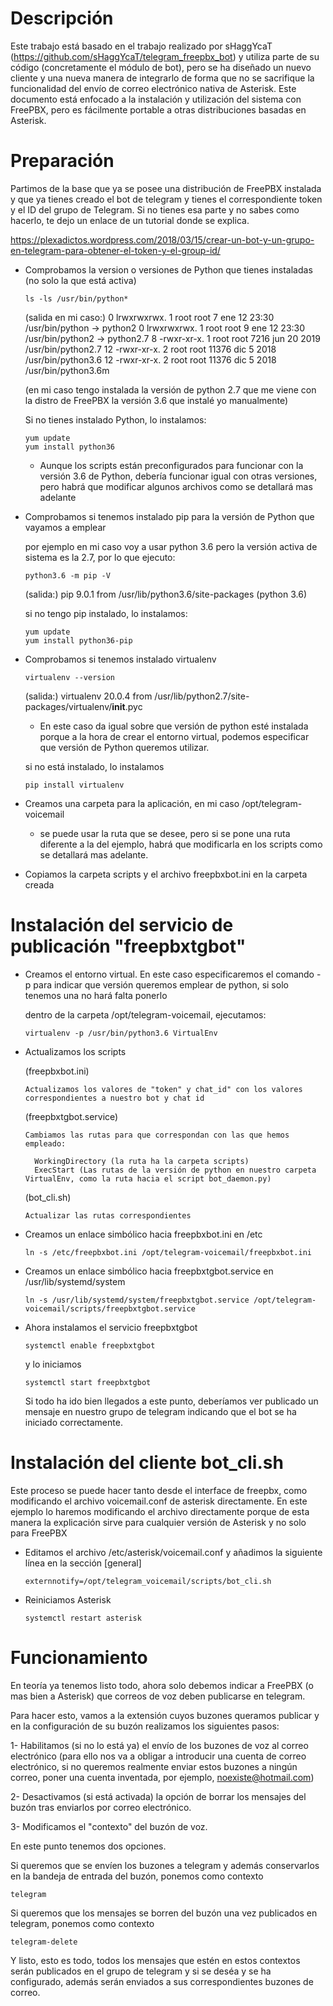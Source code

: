 # Descripción

Este trabajo está basado en el trabajo realizado por sHaggYcaT (https://github.com/sHaggYcaT/telegram_freepbx_bot) y utiliza parte de su código (concretamente el módulo de bot), pero se ha diseñado un nuevo cliente y una nueva manera de integrarlo de forma que no se sacrifique la funcionalidad del envío de correo electrónico nativa de Asterisk.
Este documento está enfocado a la instalación y utilización del sistema con FreePBX, pero es fácilmente portable a otras distribuciones basadas en Asterisk.

# Preparación

Partimos de la base que ya se posee una distribución de FreePBX instalada y que ya tienes creado el bot de telegram y tienes el correspondiente token y el ID del grupo de Telegram. Si no tienes esa parte y no sabes como hacerlo, te dejo un enlace de un tutorial donde se explica.

https://plexadictos.wordpress.com/2018/03/15/crear-un-bot-y-un-grupo-en-telegram-para-obtener-el-token-y-el-group-id/


- Comprobamos la version o versiones de Python que tienes instaladas (no solo la que está activa)

	  ls -ls /usr/bin/python*
   
	(salida en mi caso:)
	0 lrwxrwxrwx. 1 root root     7 ene 12 23:30 /usr/bin/python -> python2
	0 lrwxrwxrwx. 1 root root     9 ene 12 23:30 /usr/bin/python2 -> python2.7
	8 -rwxr-xr-x. 1 root root  7216 jun 20  2019 /usr/bin/python2.7
	12 -rwxr-xr-x. 2 root root 11376 dic  5  2018 /usr/bin/python3.6
	12 -rwxr-xr-x. 2 root root 11376 dic  5  2018 /usr/bin/python3.6m

	(en mi caso tengo instalada la versión de python 2.7 que me viene con la distro de FreePBX la versión 3.6 que instalé yo manualmente)
	
	Si no tienes instalado Python, lo instalamos:
	
	  yum update
	  yum install python36
	
	* Aunque los scripts están preconfigurados para funcionar con la versión 3.6 de Python, debería funcionar igual con otras versiones, pero habrá que modificar algunos archivos como se detallará mas adelante
 
- Comprobamos si tenemos instalado pip para la versión de Python que vayamos a emplear

	por ejemplo en mi caso voy a usar python 3.6 pero la versión activa de sistema es la 2.7, por lo que ejecuto:
  
	  python3.6 -m pip -V
  
	(salida:) pip 9.0.1 from /usr/lib/python3.6/site-packages (python 3.6)
	
	si no tengo pip instalado, lo instalamos:
	
	  yum update
	  yum install python36-pip
	
- Comprobamos si tenemos instalado virtualenv
	
	  virtualenv --version
	
	(salida:) virtualenv 20.0.4 from /usr/lib/python2.7/site-packages/virtualenv/__init__.pyc
	
	* En este caso da igual sobre que versión de python esté instalada porque a la hora de crear el entorno virtual, podemos especificar que versión de Python queremos utilizar.
	
	si no está instalado, lo instalamos
	
	  pip install virtualenv
	
- Creamos una carpeta para la aplicación, en mi caso /opt/telegram-voicemail

	* se puede usar la ruta que se desee, pero si se pone una ruta diferente a la del ejemplo, habrá que modificarla en los scripts como se detallará mas adelante.
	
- Copiamos la carpeta scripts y el archivo freepbxbot.ini en la carpeta creada

# Instalación del servicio de publicación "freepbxtgbot"

- Creamos el entorno virtual. En este caso especificaremos el comando -p para indicar que versión queremos emplear de python, si solo tenemos una no hará falta ponerlo

	dentro de la carpeta /opt/telegram-voicemail, ejecutamos:

	  virtualenv -p /usr/bin/python3.6 VirtualEnv
  
- Actualizamos los scripts

	(freepbxbot.ini) 
  
	  Actualizamos los valores de "token" y chat_id" con los valores correspondientes a nuestro bot y chat id
		
	(freepbxtgbot.service)
	
	  Cambiamos las rutas para que correspondan con las que hemos empleado:
		
		WorkingDirectory (la ruta ha la carpeta scripts)
		ExecStart (Las rutas de la versión de python en nuestro carpeta VirtualEnv, como la ruta hacia el script bot_daemon.py)

	(bot_cli.sh)
	
	  Actualizar las rutas correspondientes
		
		
- Creamos un enlace simbólico hacia freepbxbot.ini en /etc

	  ln -s /etc/freepbxbot.ini /opt/telegram-voicemail/freepbxbot.ini
	
- Creamos un enlace simbólico hacia freepbxtgbot.service en /usr/lib/systemd/system

	  ln -s /usr/lib/systemd/system/freepbxtgbot.service /opt/telegram-voicemail/scripts/freepbxtgbot.service
	
- Ahora instalamos el servicio freepbxtgbot

	  systemctl enable freepbxtgbot
	
	y lo iniciamos
	
	  systemctl start freepbxtgbot
	
	Si todo ha ido bien llegados a este punto, deberíamos ver publicado un mensaje en nuestro grupo de telegram indicando que el bot se ha iniciado correctamente.
	

# Instalación del cliente bot_cli.sh

  Este proceso se puede hacer tanto desde el interface de freepbx, como modificando el archivo voicemail.conf de asterisk directamente. En este ejemplo lo haremos modificando el archivo directamente porque de esta manera la explicación sirve para cualquier versión de Asterisk y no solo para FreePBX

  - Editamos el archivo /etc/asterisk/voicemail.conf y añadimos la siguiente línea en la sección [general]

		externnotify=/opt/telegram_voicemail/scripts/bot_cli.sh

  - Reiniciamos Asterisk

		systemctl restart asterisk

# Funcionamiento

  En teoría ya tenemos listo todo, ahora solo debemos indicar a FreePBX (o mas bien a Asterisk) que correos de voz deben publicarse en telegram.

  Para hacer esto, vamos a la extensión cuyos buzones queramos publicar y en la configuración de su buzón realizamos los siguientes pasos:

  1- Habilitamos (si no lo está ya) el envío de los buzones de voz al correo electrónico (para ello nos va a obligar a introducir una cuenta de correo electrónico, si no queremos realmente enviar estos buzones a ningún correo, poner una cuenta inventada, por ejemplo, noexiste@hotmail.com)

  2- Desactivamos (si está activada) la opción de borrar los mensajes del buzón tras enviarlos por correo electrónico.

  3- Modificamos el "contexto" del buzón de voz.

   En este punto tenemos dos opciones.

   Si queremos que se envíen los buzones a telegram y además conservarlos en la bandeja de entrada del buzón, ponemos como contexto

	telegram

   Si queremos que los mensajes se borren del buzón una vez publicados en telegram, ponemos como contexto

	telegram-delete

  Y listo, esto es todo, todos los mensajes que estén en estos contextos serán publicados en el grupo de telegram y si se deséa y se ha configurado, además serán enviados a sus correspondientes buzones de correo.

	
  

